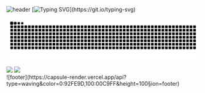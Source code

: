 ![header](https://capsule-render.vercel.app/api?type=waving&color=0:00C9FF,100:92FE9D&height=200&section=header&text=Welcome+to+my+Github+!&fontSize=35&fontColor=fff&animation=fadeIn)
[![Typing SVG](https://readme-typing-svg.demolab.com?font=Fira+Code&pause=1000&color=ff770f&multiline=true&width=435&height=70&lines=Hi+there!+I'm+Cheng.+😊;Happy+to+see+you+here!)](https://git.io/typing-svg)

![Jinxiuprospect's github activity graph](https://raw.githubusercontent.com/jinxiuprospect/jinxiuprospect/output/github-contribution-grid-snake.svg)

<div align="left">
  <img src="https://github-readme-stats.vercel.app/api/top-langs/?username=jinxiuprospect&layout=compact&theme=transparent" height="165"/>
  <img src="https://github-readme-stats.vercel.app/api?username=jinxiuprospect&show_icons=true&theme=transparent" height="165"/>
</div>
![footer](https://capsule-render.vercel.app/api?type=waving&color=0:92FE9D,100:00C9FF&height=100&section=footer)
